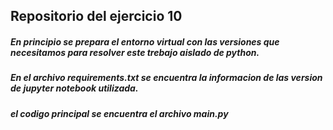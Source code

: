 ## Repositorio del ejercicio 10 

##### En principio se prepara el entorno virtual con las versiones que necesitamos para resolver este trebajo aislado de python. 
##### En el archivo requirements.txt se encuentra la informacion de las version de jupyter notebook utilizada. 
##### el codigo principal se encuentra el archivo main.py 
